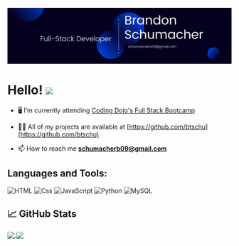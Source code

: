 ![image](https://github.com/btschu/btschu/blob/main/1.png)

# Hello! <img src="https://raw.githubusercontent.com/MartinHeinz/MartinHeinz/master/wave.gif" width="30px">

- 🖥 I’m currently attending [Coding Dojo's Full Stack Bootcamp](https://www.codingdojo.com)

- 👨‍💻 All of my projects are available at [https://github.com/btschu](https://github.com/btschu)

- 📫 How to reach me **schumacherb09@gmail.com**

<!-- ## 🔧 Technologies & Tools
![](https://img.shields.io/badge/Editor-VS_Code-informational?style=flat&logo=visualstudiocode&logoColor=white&color=2bbc8a)
![](https://img.shields.io/badge/Code-Python-informational?style=flat&logo=python&logoColor=white&color=2bbc8a)
![](https://img.shields.io/badge/Code-JavaScript-informational?style=flat&logo=javascript&logoColor=white&color=2bbc8a)
![](https://img.shields.io/badge/Code-Java-informational?style=flat&logo=java&logoColor=white&color=2bbc8a)
![](https://img.shields.io/badge/Code-HTML-informational?style=flat&logo=html5&logoColor=white&color=2bbc8a)
![](https://img.shields.io/badge/Code-CSS-informational?style=flat&logo=css3&logoColor=white&color=2bbc8a)
![](https://img.shields.io/badge/DB-MySQL-informational?style=flat&logo=mysql&logoColor=white&color=2bbc8a)
![](https://img.shields.io/badge/DB-MongoDB-informational?style=flat&logo=mongodb&logoColor=white&color=2bbc8a)
 -->
## Languages and Tools:
<p>
  <img alt="HTML" src="https://img.shields.io/badge/HTML-E34F26?logo=html5&logoColor=white&style=for-the-badge&style=PlasticStyle" />
  <img alt="Css" src="https://img.shields.io/badge/CSS-1572B6?logo=css3&logoColor=white&style=for-the-badge&style=PlasticStyle" />
  <img alt="JavaScript" src="https://img.shields.io/badge/JavaScript-F7DF1E?logo=javascript&logoColor=white&style=for-the-badge&style=PlasticStyle" />
  <img alt="Python" src="https://img.shields.io/badge/Python-3776AB?logo=python&logoColor=white&style=for-the-badge&style=PlasticStyle" />
  <img alt="MySQL" src="https://img.shields.io/badge/MySQL-4479A1?logo=mysql&logoColor=white&style=for-the-badge&style=PlasticStyle" />
</p>

## &#x1f4c8; GitHub Stats
<a href="https://github.com/btschu/btschu">
  <img align="center" src="https://github-readme-stats.vercel.app/api/top-langs/?username=btschu&theme=vue-dark&langs_count=3" />
</a>
<a href="https://github.com/btschu/btschu">
  <img align="center" src="https://github-readme-stats.vercel.app/api?username=btschu&show_icons=true&line_height=27&count_private=true&theme=vue-dark" />
</a>

<!-- <p><img align="left" src="https://github-readme-stats.vercel.app/api/top-langs?username=btschu&show_icons=true&locale=en&layout=compact" alt="btschu" /></p>

<p>&nbsp;<img align="center" src="https://github-readme-stats.vercel.app/api?username=btschu&show_icons=true&locale=en" alt="btschu" /></p> -->

<!-- <p><img align="center" src="https://github-readme-streak-stats.herokuapp.com/?user=btschu&" alt="btschu" /></p> -->

